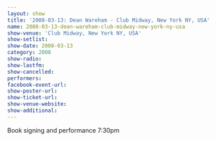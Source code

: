 ```yaml
---
layout: show
title: '2008-03-13: Dean Wareham - Club Midway, New York NY, USA'
name: 2008-03-13-dean-wareham-club-midway-new-york-ny-usa
show-venue: 'Club Midway, New York NY, USA'
show-setlist: 
show-date: 2008-03-13
category: 2008
show-radio: 
show-lastfm: 
show-cancelled: 
performers: 
facebook-event-url: 
show-poster-url: 
show-ticket-url: 
show-venue-website: 
show-additional: 
---
```

Book signing and performance 7:30pm